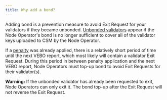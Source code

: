 ```yaml
---
title: Why add a bond?
---
```


Adding bond is a prevention measure to avoid Exit Request for your validators if they became unbonded. [Unbonded validators](https://docs.lido.fi/staking-modules/csm/guides/unbonded-validators) appear if the Node Operator's bond is no longer sufficient to cover all of the validator keys uploaded to CSM by the Node Operator.

If a [penalty](https://operatorportal.lido.fi/modules/community-staking-module#block-3951aa72ba1e471bafe95b40fef65d2b) was already applied, there is a relatively short period of time until the next VEBO report, which most likely will contain a validator Exit Request. During this period in between penalty application and the next VEBO report, Node Operators must top-up bond to avoid Exit Requests for their validator(s).

**Warning:** If the unbonded validator has already been requested to exit, Node Operators can only exit it. The bond top-up after the Exit Request will not reverse the Exit Request.
